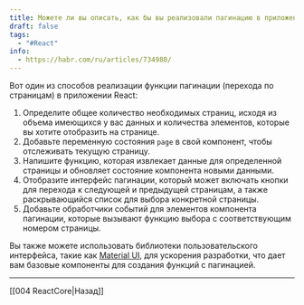 ```yaml
---
title: Можете ли вы описать, как бы вы реализовали пагинацию в приложении React?
draft: false
tags:
  - "#React"
info:
  - https://habr.com/ru/articles/734980/
---
```

Вот один из способов реализации функции пагинации (перехода по страницам) в приложении React:

1. Определите общее количество необходимых страниц, исходя из объема имеющихся у вас данных и количества элементов, которые вы хотите отобразить на странице.
2. Добавьте переменную состояния `page` в свой компонент, чтобы отслеживать текущую страницу.
3. Напишите функцию, которая извлекает данные для определенной страницы и обновляет состояние компонента новыми данными.
4. Отобразите интерфейс пагинации, который может включать кнопки для перехода к следующей и предыдущей страницам, а также раскрывающийся список для выбора конкретной страницы.
5. Добавьте обработчики событий для элементов компонента пагинации, которые вызывают функцию выбора с соответствующим номером страницы.

Вы также можете использовать библиотеки пользовательского интерфейса, такие как [Material UI](https://mui.com/), для ускорения разработки, что дает вам базовые компоненты для создания функций с пагинацией.

---

[[004 ReactCore|Назад]]